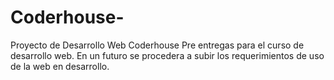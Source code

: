 # Coderhouse-
Proyecto de Desarrollo Web Coderhouse
Pre entregas para el curso de desarrollo web. En un futuro se procedera a subir los requerimientos de uso de la web en desarrollo.
